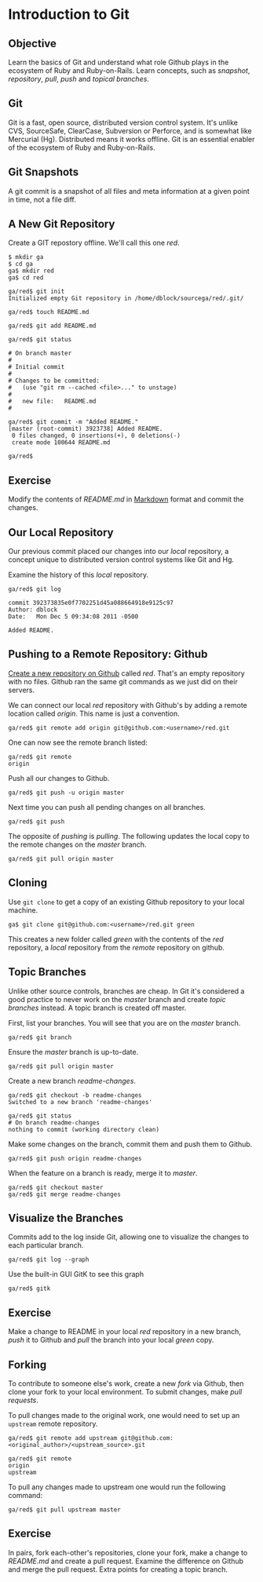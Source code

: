 Introduction to Git
===================

Objective
---------

Learn the basics of Git and understand what role Github plays in the ecosystem of Ruby and Ruby-on-Rails. Learn concepts, such as *snapshot*, *repository*, *pull*, *push* and *topical branches*.

Git
---

Git is a fast, open source, distributed version control system. It's unlike CVS, SourceSafe, ClearCase, Subversion or Perforce, and is somewhat like Mercurial (Hg). Distributed means it works offline. Git is an essential enabler of the ecosystem of Ruby and Ruby-on-Rails.

Git Snapshots
-------------

A git commit is a snapshot of all files and meta information at a given point in time, not a file diff.

A New Git Repository
--------------------

Create a GIT repostory offline. We'll call this one *red*.

    $ mkdir ga
    $ cd ga
    ga$ mkdir red
    ga$ cd red

    ga/red$ git init
    Initialized empty Git repository in /home/dblock/sourcega/red/.git/

    ga/red$ touch README.md

    ga/red$ git add README.md

    ga/red$ git status

    # On branch master
    #
    # Initial commit
    #
    # Changes to be committed:
    #   (use "git rm --cached <file>..." to unstage)
    #
    #	new file:   README.md
    #

    ga/red$ git commit -m "Added README."
    [master (root-commit) 3923738] Added README.
     0 files changed, 0 insertions(+), 0 deletions(-)
     create mode 100644 README.md

    ga/red$ 

Exercise
--------

Modify the contents of *README.md* in [Markdown](http://daringfireball.net/projects/markdown/syntax) format and commit the changes.

Our Local Repository
---------------------------

Our previous commit placed our changes into our *local* repository, a concept unique to distributed version control systems like Git and Hg.

Examine the history of this *local* repository.

    ga/red$ git log

    commit 392373835e0f7702251d45a088664918e9125c97
    Author: dblock
    Date:   Mon Dec 5 09:34:08 2011 -0500

    Added README.

Pushing to a Remote Repository: Github
-----------------

[Create a new repository on Github](https://github.com/repositories/new) called *red*. That's an empty repository with no files. Github ran the same git commands as we just did on their servers.

We can connect our local *red* repository with Github's by adding a remote location called *origin*. This name is just a convention.

    ga/red$ git remote add origin git@github.com:<username>/red.git

One can now see the remote branch listed:

    ga/red$ git remote
    origin

Push all our changes to Github.

    ga/red$ git push -u origin master

Next time you can push all pending changes on all branches.

    ga/red$ git push

The opposite of *pushing* is *pulling*. The following updates the local copy to the remote changes on the *master* branch.

    ga/red$ git pull origin master 

Cloning
-------

Use `git clone` to get a copy of an existing Github repository to your local machine.

    ga$ git clone git@github.com:<username>/red.git green

This creates a new folder called *green* with the contents of the *red* repository, a *local* repository from the *remote* repository on github.

Topic Branches
----------------

Unlike other source controls, branches are cheap. In Git it's considered a good practice to never work on the *master* branch and create *topic branches* instead. A topic branch is created off master.

First, list your branches. You will see that you are on the *master* branch.

    ga/red$ git branch

Ensure the *master* branch is up-to-date.

    ga/red$ git pull origin master 

Create a new branch *readme-changes*.

    ga/red$ git checkout -b readme-changes
    Switched to a new branch 'readme-changes'

    ga/red$ git status
    # On branch readme-changes
    nothing to commit (working directory clean)

Make some changes on the branch, commit them and push them to Github.

    ga/red$ git push origin readme-changes

When the feature on a branch is ready, merge it to *master*.

    ga/red$ git checkout master
    ga/red$ git merge readme-changes

Visualize the Branches
-------------------

Commits add to the log inside Git, allowing one to visualize the changes to each particular branch.

    ga/red$ git log --graph

Use the built-in GUI GitK to see this graph

    ga/red$ gitk

Exercise
--------

Make a change to README in your local *red* repository in a new branch, *push* it to Github and *pull* the branch into your local *green* copy.

Forking
-------

To contribute to someone else's work, create a new *fork* via Github, then clone your fork to your local environment. To submit changes, make *pull requests*.

To pull changes made to the original work, one would need to set up an `upstream` remote repository.

    ga/red$ git remote add upstream git@github.com:<original_author>/<upstream_source>.git

    ga/red$ git remote
    origin
    upstream

To pull any changes made to upstream one would run the following command:

    ga/red$ git pull upstream master

Exercise
--------

In pairs, fork each-other's repositories, clone your fork, make a change to *README.md* and create a pull request. Examine the difference on Github and merge the pull request. Extra points for creating a topic branch.

